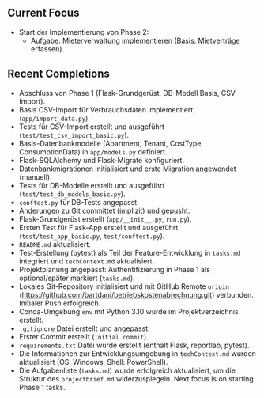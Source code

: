 ## Current Focus
- Start der Implementierung von Phase 2:
  - Aufgabe: Mieterverwaltung implementieren (Basis: Mietverträge erfassen).

## Recent Completions
- Abschluss von Phase 1 (Flask-Grundgerüst, DB-Modell Basis, CSV-Import).
- Basis CSV-Import für Verbrauchsdaten implementiert (`app/import_data.py`).
- Tests für CSV-Import erstellt und ausgeführt (`test/test_csv_import_basic.py`).
- Basis-Datenbankmodelle (Apartment, Tenant, CostType, ConsumptionData) in `app/models.py` definiert.
- Flask-SQLAlchemy und Flask-Migrate konfiguriert.
- Datenbankmigrationen initialisiert und erste Migration angewendet (manuell).
- Tests für DB-Modelle erstellt und ausgeführt (`test/test_db_models_basic.py`).
- `conftest.py` für DB-Tests angepasst.
- Änderungen zu Git committet (implizit) und gepusht.
- Flask-Grundgerüst erstellt (`app/__init__.py`, `run.py`).
- Ersten Test für Flask-App erstellt und ausgeführt (`test/test_app_basic.py`, `test/conftest.py`).
- `README.md` aktualisiert.
- Test-Erstellung (pytest) als Teil der Feature-Entwicklung in `tasks.md` integriert und `techContext.md` aktualisiert.
- Projektplanung angepasst: Authentifizierung in Phase 1 als optional/später markiert (`tasks.md`).
- Lokales Git-Repository initialisiert und mit GitHub Remote `origin` (https://github.com/bartdani/betriebskostenabrechnung.git) verbunden. Initialer Push erfolgreich.
- Conda-Umgebung `env` mit Python 3.10 wurde im Projektverzeichnis erstellt.
- `.gitignore` Datei erstellt und angepasst.
- Erster Commit erstellt (`Initial commit`).
- `requirements.txt` Datei wurde erstellt (enthält Flask, reportlab, pytest).
- Die Informationen zur Entwicklungsumgebung in `techContext.md` wurden aktualisiert (OS: Windows, Shell: PowerShell).
- Die Aufgabenliste (`tasks.md`) wurde erfolgreich aktualisiert, um die Struktur des `projectbrief.md` widerzuspiegeln. Next focus is on starting Phase 1 tasks. 